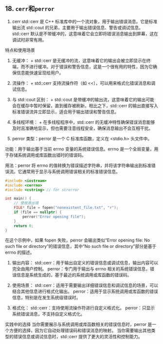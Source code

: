 ## 18. `cerr`和`perror`
1. cerr
std::cerr 是 C++ 标准库中的一个流对象，用于输出错误消息。它是标准输出流 std::cout 的兄弟，主要用于输出错误信息、警告或调试信息。std::cerr 默认是不带缓冲的，这意味着它会立即将错误消息输出到屏幕，这在调试时非常有用。

特点和使用场景
  1. 无缓冲：
    +  std::cerr 是无缓冲的流，这意味着它的输出会被立即显示在终端，而不进行缓冲。对于错误和警告信息，这是一个很有用的特性，因为它确保信息能快速呈现给用户。
  2. 流操作：
    + std::cerr 支持流操作符（如 <<），可以用来格式化错误消息和调试信息。
  3. 与 std::cout 区别：
    + std::cout 是带缓冲的输出流，这意味着它的输出可能会在缓存中暂时保留，直到缓存被刷新。相比之下，std::cerr 的输出直接写入标准错误流并立即显示，适合用于输出错误和警告信息。
  4. 多线程环境：
    + 在多线程程序中，std::cerr 的无缓冲特性确保错误消息能够及时且准确地显示，但也需要注意线程安全，确保消息输出不会互相干扰。

2. perror
类型：perror 是一个 C 标准库函数，定义在 <stdio.h> 头文件中。

功能：用于输出基于当前 errno 变量的系统错误信息。errno 是一个全局变量，用于存储系统调用或库函数出错时的错误码。

用法：perror 将 errno 的值转换为错误描述字符串，并将该字符串输出到标准错误流。它通常用于显示与系统调用错误相关的标准错误信息。

```cpp
#include <iostream>
#include <cerrno>
#include <cstring> // for strerror

int main() {
    // 使故意出错
    FILE* file = fopen("nonexistent_file.txt", "r");
    if (file == nullptr) {
        perror("Error opening file");
    }
    return 0;
}
```
在这个示例中，如果 fopen 失败，perror 会输出类似“Error opening file: No such file or directory”的错误信息，其中“No such file or directory”部分是基于 errno 的描述。

1. 输出内容：
  std::cerr：用于输出自定义的错误信息或调试信息，输出内容可以完全由用户控制。
  perror：专门用于输出与 errno 相关的系统错误信息，错误信息是系统生成的，基于最近的系统调用或库函数的错误码。

2. 使用场景：
  std::cerr：适用于需要输出详细错误信息和调试信息的场景，可以结合其他信息进行格式化输出。
  perror：适用于显示系统调用或库函数的错误信息，特别是在发生系统级错误时。

3. 格式化：
  std::cerr：支持使用流操作符进行自定义格式化。
  perror：只显示系统错误消息，不支持自定义格式化。

实践中的选择
  当你需要展示与系统调用或库函数相关的错误信息时，perror 是一个方便的选择，因为它自动处理错误码和错误消息的映射。
  当你需要输出其他类型的错误信息或调试信息时，std::cerr 提供了更大的灵活性和控制能力。


